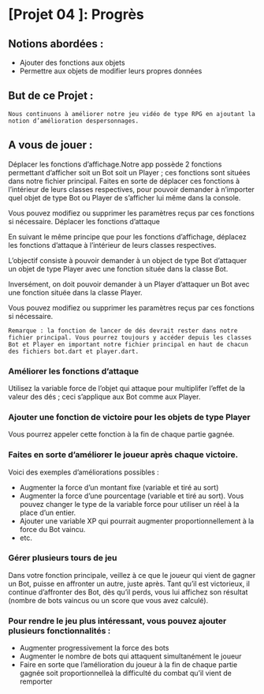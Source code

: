 # [Projet 04 ]: Progrès

## Notions abordées :
* Ajouter des fonctions aux objets
* Permettre aux objets de modifier leurs propres données

## But de ce Projet :
```Nous continuons à améliorer notre jeu vidéo de type RPG en ajoutant la notion d’amélioration despersonnages.```

## A vous de jouer :
Déplacer les fonctions d’affichage.Notre app possède 2 fonctions permettant d’afficher soit un Bot soit un Player ; ces fonctions sont situées dans notre fichier principal.
Faites en sorte de déplacer ces fonctions à l’intérieur de leurs classes respectives, pour pouvoir demander à n’importer quel objet de type Bot ou Player de s’afficher lui même dans la console.

Vous pouvez modifiez ou supprimer les paramètres reçus par ces fonctions si nécessaire.
Déplacer les fonctions d’attaque

En suivant le même principe que pour les fonctions d’affichage, déplacez les fonctions d’attaque à l’intérieur de leurs classes respectives.

L’objectif consiste à pouvoir demander à un object de type Bot d’attaquer un objet de type Player avec une fonction située dans la classe Bot.

Inversément, on doit pouvoir demander à un Player d’attaquer un Bot avec une fonction située
dans la classe Player.

Vous pouvez modifiez ou supprimer les paramètres reçus par ces fonctions si nécessaire.

```Remarque : la fonction de lancer de dés devrait rester dans notre fichier principal. Vous pourrez toujours y accéder depuis les classes Bot et Player en important notre fichier principal en haut de chacun des fichiers bot.dart et player.dart.```

### Améliorer les fonctions d’attaque
Utilisez la variable force de l’objet qui attaque pour multiplifer l’effet de la valeur des dés ; ceci s’applique aux Bot comme aux Player.

### Ajouter une fonction de victoire pour les objets de type Player
Vous pourrez appeler cette fonction à la fin de chaque partie gagnée.

### Faites en sorte d’améliorer le joueur après chaque victoire. 

Voici des exemples d’améliorations possibles :

* Augmenter la force d’un montant fixe (variable et tiré au sort)
* Augmenter la force d’une pourcentage (variable et tiré au sort). Vous pouvez changer le type de la variable force pour utiliser un réel à la place d’un entier.
* Ajouter une variable XP qui pourrait augmenter proportionnellement à la force du Bot vaincu.
* etc.

### Gérer plusieurs tours de jeu
Dans votre fonction principale, veillez à ce que le joueur qui vient de gagner un Bot, puisse en affronter un autre, juste après. Tant qu’il est victorieux, il continue d’affronter des Bot, dès qu’il perds, vous lui affichez son résultat (nombre de bots vaincus ou un score que vous avez calculé).

### Pour rendre le jeu plus intéressant, vous pouvez ajouter plusieurs fonctionnalités :

* Augmenter progressivement la force des bots
* Augmenter le nombre de bots qui attaquent simultanément le joueur
* Faire en sorte que l’amélioration du joueur à la fin de chaque partie gagnée soit proportionnelleà la difficulté du combat qu’il vient de remporter